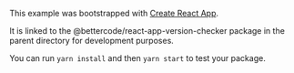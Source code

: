 This example was bootstrapped with [Create React App](https://github.com/facebook/create-react-app).

It is linked to the @bettercode/react-app-version-checker package in the parent directory for development purposes.

You can run `yarn install` and then `yarn start` to test your package.
